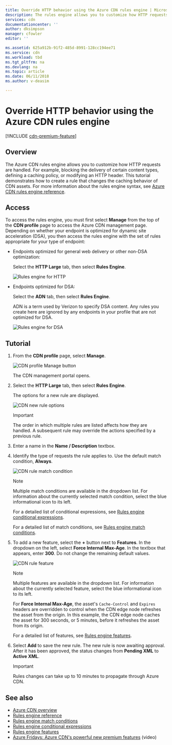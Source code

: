 ```yaml
---
title: Override HTTP behavior using the Azure CDN rules engine | Microsoft Docs
description: The rules engine allows you to customize how HTTP requests are handled by Azure CDN, such as blocking the delivery of certain types of content, define a caching policy, and modify HTTP headers.
services: cdn
documentationcenter: ''
author: dksimpson
manager: cfowler
editor: ''

ms.assetid: 625a912b-91f2-485d-8991-128cc194ee71
ms.service: cdn
ms.workload: tbd
ms.tgt_pltfrm: na
ms.devlang: na
ms.topic: article
ms.date: 06/11/2018
ms.author: v-deasim

---
```

# Override HTTP behavior using the Azure CDN rules engine
[!INCLUDE [cdn-premium-feature](../../includes/cdn-premium-feature.md)]

## Overview
The Azure CDN rules engine allows you to customize how HTTP requests are handled. For example, blocking the delivery of certain content types, defining a caching policy, or modifying an HTTP header. This tutorial demonstrates how to create a rule that changes the caching behavior of CDN assets. For more information about the rules engine syntax, see [Azure CDN rules engine reference](cdn-rules-engine-reference.md).

## Access
To access the rules engine, you must first select **Manage** from the top of the **CDN profile** page to access the Azure CDN management page. Depending on whether your endpoint is optimized for dynamic site acceleration (DSA), you then access the rules engine with the set of rules appropriate for your type of endpoint:

- Endpoints optimized for general web delivery or other non-DSA optimization: 
    
    Select the **HTTP Large** tab, then select **Rules Engine**.

    ![Rules engine for HTTP](./media/cdn-rules-engine/cdn-http-rules-engine.png)

- Endpoints optimized for DSA: 
    
    Select the **ADN** tab, then select **Rules Engine**. 
    
    ADN is a term used by Verizon to specify DSA content. Any rules you create here are ignored by any endpoints in your profile that are not optimized for DSA. 

    ![Rules engine for DSA](./media/cdn-rules-engine/cdn-dsa-rules-engine.png)

## Tutorial
1. From the **CDN profile** page, select **Manage**.
   
    ![CDN profile Manage button](./media/cdn-rules-engine/cdn-manage-btn.png)
   
    The CDN management portal opens.

2. Select the **HTTP Large** tab, then select **Rules Engine**.
   
    The options for a new rule are displayed.
   
    ![CDN new rule options](./media/cdn-rules-engine/cdn-new-rule.png)
   
   > [!IMPORTANT]
   > The order in which multiple rules are listed affects how they are handled. A subsequent rule may override the actions specified by a previous rule.
   > 

3. Enter a name in the **Name / Description** textbox.

4. Identify the type of requests the rule applies to. Use the default match condition, **Always**. 
   
   ![CDN rule match condition](./media/cdn-rules-engine/cdn-request-type.png)
   
   > [!NOTE]
   > Multiple match conditions are available in the dropdown list. For information about the currently selected match condition, select the blue informational icon to its left.
   > 
   >  For a detailed list of conditional expressions, see [Rules engine conditional expressions](cdn-rules-engine-reference-match-conditions.md).
   >  
   > For a detailed list of match conditions, see [Rules engine match conditions](cdn-rules-engine-reference-match-conditions.md).
   > 
   > 

5. To add a new feature, select the **+** button next to **Features**.  In the dropdown on the left, select **Force Internal Max-Age**.  In the textbox that appears, enter **300**. Do not change the remaining default values.
   
   ![CDN rule feature](./media/cdn-rules-engine/cdn-new-feature.png)
   
   > [!NOTE]
   > Multiple features are available in the dropdown list. For information about the currently selected feature, select the blue informational icon to its left. 
   >
   > For **Force Internal Max-Age**, the asset's `Cache-Control` and `Expires` headers are overridden to control when the CDN edge node refreshes the asset from the origin. In this example, the CDN edge node caches the asset for 300 seconds, or 5 minutes, before it refreshes the asset from its origin.
   > 
   > For a detailed list of features, see [Rules engine features](cdn-rules-engine-reference-features.md).
   > 
   > 

6. Select **Add** to save the new rule.  The new rule is now awaiting approval. After it has been approved, the status changes from **Pending XML** to **Active XML**.
   
   > [!IMPORTANT]
   > Rules changes can take up to 10 minutes to propagate through Azure CDN.
   > 
   > 

## See also
* [Azure CDN overview](cdn-overview.md)
* [Rules engine reference](cdn-rules-engine-reference.md)
* [Rules engine match conditions](cdn-rules-engine-reference-match-conditions.md)
* [Rules engine conditional expressions](cdn-rules-engine-reference-conditional-expressions.md)
* [Rules engine features](cdn-rules-engine-reference-features.md)
* [Azure Fridays: Azure CDN's powerful new premium features](https://azure.microsoft.com/documentation/videos/azure-cdns-powerful-new-premium-features/) (video)